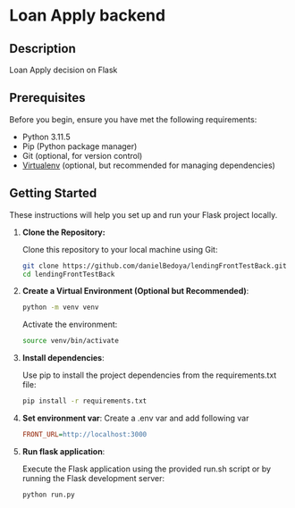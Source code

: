# Loan Apply backend

## Description

Loan Apply decision on Flask

## Prerequisites

Before you begin, ensure you have met the following requirements:

- Python 3.11.5
- Pip (Python package manager)
- Git (optional, for version control)
- [Virtualenv](https://virtualenv.pypa.io/en/stable/) (optional, but recommended for managing dependencies)

## Getting Started

These instructions will help you set up and run your Flask project locally.

1. **Clone the Repository:**

   Clone this repository to your local machine using Git:

   ```bash
   git clone https://github.com/danielBedoya/lendingFrontTestBack.git
   cd lendingFrontTestBack
   ```

2. **Create a Virtual Environment (Optional but Recommended)**:
    ```bash
    python -m venv venv
    ```
    Activate the environment:
    ```bash
    source venv/bin/activate
    ```

3. **Install dependencies**:

    Use pip to install the project dependencies from the requirements.txt file:
    ```bash
    pip install -r requirements.txt
    ```
4. **Set environment var**:
    Create a .env var and add following var
    ```ini
    FRONT_URL=http://localhost:3000
    ```
5. **Run flask application**:

    Execute the Flask application using the provided run.sh script or by running the Flask development server:
    ```bash
    python run.py
    ```
    